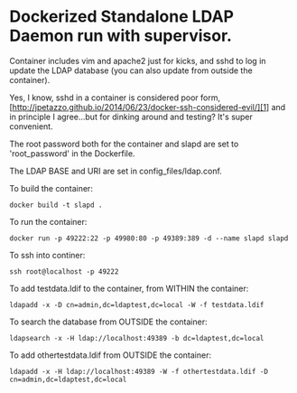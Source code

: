 # Dockerized Standalone LDAP Daemon run with supervisor.

Container includes vim and apache2 just for kicks, and sshd to log in update the LDAP database (you can also update from outside the container).

Yes, I know, sshd in a container is considered poor form,
[http://jpetazzo.github.io/2014/06/23/docker-ssh-considered-evil/][1]
and in principle I agree...but for dinking around and testing?
It's super convenient.

The root password both for the container and slapd are set to 'root_password' in
the Dockerfile.

The LDAP BASE and URI are set in config_files/ldap.conf.



To build the container:

  `docker build -t slapd .`

To run the container:
  
  `docker run -p 49222:22 -p 49980:80 -p 49389:389 -d --name slapd slapd`

To ssh into continer:

  `ssh root@localhost -p 49222`

To add testdata.ldif to the container, from WITHIN the container:

  `ldapadd -x -D cn=admin,dc=ldaptest,dc=local -W -f testdata.ldif`

To search the database from OUTSIDE the container:

  `ldapsearch -x -H ldap://localhost:49389 -b dc=ldaptest,dc=local`

To add othertestdata.ldif from OUTSIDE the container:

  `ldapadd -x -H ldap://localhost:49389 -W -f othertestdata.ldif -D cn=admin,dc=ldaptest,dc=local`


  [1]: http://jpetazzo.github.io/2014/06/23/docker-ssh-considered-evil/ "jpetazzo.github.io/2014/06/23/docker-ssh-considered-evil"
